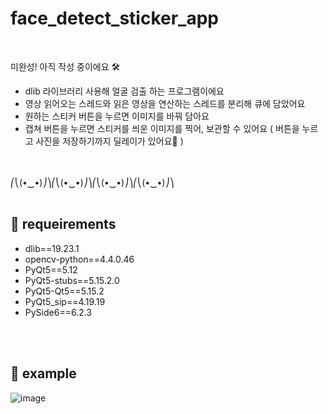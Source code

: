# face_detect_sticker_app
<br>

미완성! 아직 작성 중이에요 🛠
- dlib 라이브러리 사용해 얼굴 검출 하는 프로그램이에요
- 영상 읽어오는 스레드와 읽은 영상을 연산하는 스레드를 분리해 큐에 담았어요
- 원하는 스티커 버튼을 누르면 이미지를 바꿔 담아요
- 캡쳐 버튼을 누르면 스티커를 씌운 이미지를 찍어, 보관할 수 있어요 ( 버튼을 누르고 사진을 저장하기까지 딜레이가 있어요🥲 )

<br><br>
⎛⎝(•‿•)⎠⎞⎛⎝(•‿•)⎠⎞⎛⎝(•‿•)⎠⎞⎛⎝(•‿•)⎠⎞
<br><br>


## 📌 requeirements
- dlib==19.23.1
- opencv-python==4.4.0.46
- PyQt5==5.12
- PyQt5-stubs==5.15.2.0
- PyQt5-Qt5==5.15.2
- PyQt5_sip==4.19.19
- PySide6==6.2.3

<br><br>
## 📸 example
![image](https://user-images.githubusercontent.com/94279314/160963449-b3bdd941-e2ed-4fa6-b3d9-226da91d9ce5.png)

<br><br>

